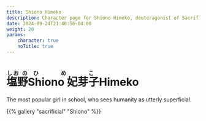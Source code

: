 ```yaml
---
title: Shiono Himeko
description: Character page for Shiono Himeko, deuteragonist of Sacrificial
date: 2024-09-24T21:40:56-04:00
weight: 20
params:
    character: true
    noTitle: true
---
```


<h1>
    <ruby>
        塩野<rt>しお の</rt><rtc>Shiono</rtc>
        妃芽子<rt>ひめこ</rt><rtc>Himeko</rtc>
    </ruby>
</h1>

The most popular girl in school, who sees humanity as utterly superficial.

<!--more-->

<section class="gallery">
{{% gallery "sacrificial" "Shiono" %}}
</section>
